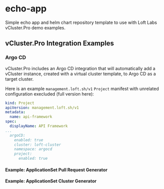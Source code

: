 # echo-app
Simple echo app and helm chart repository template to use with Loft Labs vCluster.Pro demo examples.

## vCluster.Pro Integration Examples

### Argo CD

vCluster.Pro includes an Argo CD integration that will automatically add a vCluster instance, created with a virtual cluster template, to Argo CD as a target cluster.

Here is an example `management.loft.sh/v1` `Project` manifest with unrelated configuration execluded (full version here):

```yaml
kind: Project
apiVersion: management.loft.sh/v1
metadata:
  name: api-framework
spec:
  displayName: API Framework
...
  argoCD:
    enabled: true
    cluster: loft-cluster
    namespace: argocd
    project:
      enabled: true
```

#### Example: ApplicationSet Pull Request Generator

#### Example: ApplicationSet Cluster Generator


